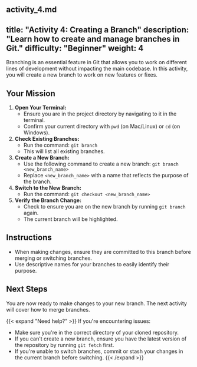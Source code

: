 activity_4.md
---
title: "Activity 4: Creating a Branch"
description: "Learn how to create and manage branches in Git."
difficulty: "Beginner"
weight: 4
---

Branching is an essential feature in Git that allows you to work on different lines of development without impacting the main codebase. In this activity, you will create a new branch to work on new features or fixes.

## Your Mission

1. **Open Your Terminal:**
   - Ensure you are in the project directory by navigating to it in the terminal.
   - Confirm your current directory with `pwd` (on Mac/Linux) or `cd` (on Windows).
2. **Check Existing Branches:**
   - Run the command:
     `git branch`
   - This will list all existing branches.
3. **Create a New Branch:**
   - Use the following command to create a new branch:
     `git branch <new_branch_name>`
   - Replace `<new_branch_name>` with a name that reflects the purpose of the branch.
4. **Switch to the New Branch:**
   - Run the command:
     `git checkout <new_branch_name>`
5. **Verify the Branch Change:**
   - Check to ensure you are on the new branch by running `git branch` again.
   - The current branch will be highlighted.

## Instructions

- When making changes, ensure they are committed to this branch before merging or switching branches.
- Use descriptive names for your branches to easily identify their purpose.

## Next Steps

You are now ready to make changes to your new branch. The next activity will cover how to merge branches.

{{< expand "Need help?" >}}
If you're encountering issues:
- Make sure you're in the correct directory of your cloned repository.
- If you can't create a new branch, ensure you have the latest version of the repository by running `git fetch` first.
- If you're unable to switch branches, commit or stash your changes in the current branch before switching.
{{< /expand >}}